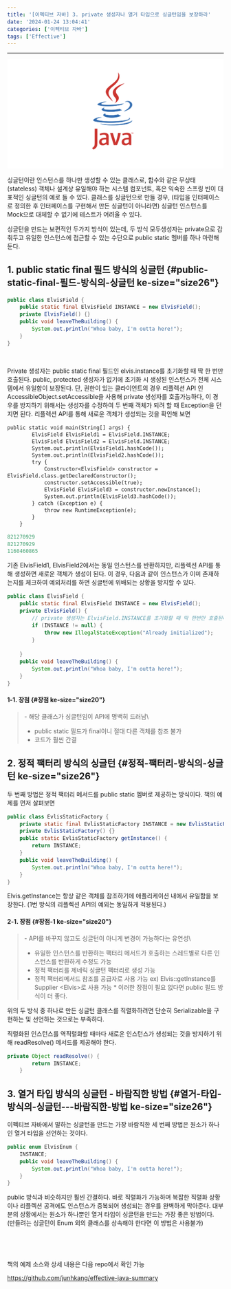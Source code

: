 ```yaml
---
title: '[이펙티브 자바] 3. private 생성자나 열거 타입으로 싱글턴임을 보장하라'
date: '2024-01-24 13:04:41'
categories: ['이펙티브 자바']
tags: ['Effective']
---
```


------------------------------------------------------------------------

![](/images/posts/55/img.png)

싱글턴이란 인스턴스를 하나만 생성할 수 있는 클래스로, 함수와 같은 무상태 (stateless) 객체나 설계상 유일해야 하는 시스템 컴포넌트, 혹은 익숙한 스프링 빈이 대표적인 싱글턴의 예로 들 수 있다. 클래스를 싱글턴으로 만들 경우, (타입을 인터페이스로 정의한 후 인터페이스를 구현해서 만든 싱글턴이 아니라면) 싱글턴 인스턴스를 Mock으로 대체할 수 없기에 테스트가 어려울 수 있다.
 

싱글턴을 만드는 보편적인 두가지 방식이 있는데, 두 방식 모두생성자는 private으로 감춰두고 유일한 인스턴스에 접근할 수 있는 수단으로 public static 멤버를 하나 마련해 둔다.

## 1. public static final 필드 방식의 싱글턴 {#public-static-final-필드-방식의-싱글턴 ke-size="size26"}

``` {.java ke-language="java" ke-type="codeblock"}
public class ElvisField {
    public static final ElvisField INSTANCE = new ElvisField();
    private ElvisField() {}
    public void leaveTheBuilding() {
        System.out.println("Whoa baby, I'm outta here!");
    }
}
```
 

Private 생성자는 public static final 필드인 elvis.instance를 초기화할 때 딱 한 번만 호출된다. public, protected 생성자가 없기에 초기화 시 생성된 인스턴스가 전체 시스템에서 유일함이 보장된다. 단, 권한이 있는 클라이언트의 경우 리플렉션 API 인 AccessibleObject.setAccessible을 사용해 private 생성자를 호출가능하다, 이 경우를 방지하기 위해서는 생성자를 수정하여 두 번째 객체가 되려 할 때 Exception을 던지면 된다. 리플렉션 API를 통해 새로운 객체가 생성되는 것을 확인해 보면

``` {.reasonml style="background-color: #f8f8f8; color: #383a42; text-align: start;" ke-type="codeblock" ke-language="java"}
public static void main(String[] args) {
        ElvisField ElvisField1 = ElvisField.INSTANCE;
        ElvisField ElvisField2 = ElvisField.INSTANCE;
        System.out.println(ElvisField1.hashCode());
        System.out.println(ElvisField2.hashCode());
        try {
            Constructor<ElvisField> constructor = ElvisField.class.getDeclaredConstructor();
            constructor.setAccessible(true);
            ElvisField ElvisField3 = constructor.newInstance();
            System.out.println(ElvisField3.hashCode());
        } catch (Exception e) {
            throw new RuntimeException(e);
        }
    }
```

``` {.java ke-language="java" ke-type="codeblock"}
821270929
821270929
1160460865
```

기존 ElvisField1, ElvisField2에서는 동일 인스턴스를 반환하지만, 리플렉션 API를 통해 생성하면 새로운 객체가 생성이 된다. 이 경우, 다음과 같이 인스턴스가 이미 존재하는지를 체크하여 예외처리를 하면 싱글턴에 위배되는 상황을 방지할 수 있다.

``` {.java ke-language="java" ke-type="codeblock"}
public class ElvisField {
    public static final ElvisField INSTANCE = new ElvisField();
    private ElvisField() {
        // private 생성자는 ElvisField.INSTANCE를 초기화할 때 딱 한번만 호출된다.
        if (INSTANCE != null) {
            throw new IllegalStateException("Already initialized");
        }
        
    }
    public void leaveTheBuilding() {
        System.out.println("Whoa baby, I'm outta here!");
    }
}
```

#### 1-1. 장점 {#장점 ke-size="size20"}

> \- 해당 클래스가 싱글턴임이 API에 명백히 드러남\
> - public static 필드가 final이니 절대 다른 객체를 참조 불가
> - 코드가 훨씬 간결

## 2. 정적 팩터리 방식의 싱글턴 {#정적-팩터리-방식의-싱글턴 ke-size="size26"}

두 번째 방법은 정적 팩터리 메서드를 public static 멤버로 제공하는 방식이다. 책의 예제를 먼저 살펴보면

``` {.java ke-language="java" ke-type="codeblock"}
public class EvlisStaticFactory {
    private static final EvlisStaticFactory INSTANCE = new EvlisStaticFactory();
    private EvlisStaticFactory() {}
    public static EvlisStaticFactory getInstance() {
        return INSTANCE;
    }
    public void leaveTheBuilding() {
        System.out.println("Whoa baby, I'm outta here!");
    }
}
```

Elvis.getInstance는 항상 같은 객체를 참조하기에 애플리케이션 내에서 유일함을 보장한다. (1번 방식의 리플렉션 API의 예외는 동일하게 적용된다.)

#### 2-1. 장점 {#장점-1 ke-size="size20"}

> \- API를 바꾸지 않고도 싱글턴이 아니게 변경이 가능하다는 유연성\
> - 유일한 인스턴스를 반환하는 팩터리 메서드가 호출하는 스레드별로 다른 인스턴스를 반환하게 수정도 가능
> - 정적 팩터리를 제네릭 싱글턴 팩터리로 생성 가능
> - 정적 팩터리메서드 참조를 공급자로 사용 가능 ex) Elvis::getInstance를 Supplier \<Elvis\>로 사용 가능
> \* 이러한 장점이 필요 없다면 public 필드 방식이 더 좋다.
 

위의 두 방식 중 하나로 만든 싱글턴 클래스를 직렬화하려면 단순히 Serializable을 구현하는 및 선언하는 것으로는 부족하다.

직렬화된 인스턴스를 역직렬화할 때마다 새로운 인스턴스가 생성되는 것을 방지하기 위해 readResolve() 메서드를 제공해야 한다.

``` {.java ke-language="java" ke-type="codeblock"}
private Object readResolve() {
        return INSTANCE;
    }
```

## 3. 열거 타입 방식의 싱글턴 - 바람직한 방법 {#열거-타입-방식의-싱글턴---바람직한-방법 ke-size="size26"}

이펙티브 자바에서 말하는 싱글턴을 만드는 가장 바람직한 세 번째 방법은 원소가 하나인 열거 타입을 선언하는 것이다.

``` {.java ke-language="java" ke-type="codeblock"}
public enum ElvisEnum {
    INSTANCE;
    public void leaveTheBuilding() {
        System.out.println("Whoa baby, I'm outta here!");
    }
}
```

public 방식과 비슷하지만 훨씬 간결하다. 바로 직렬화가 가능하며 복잡한 직렬화 상황이나 리플렉션 공격에도 인스턴스가 중복되어 생성되는 경우를 완벽하게 막아준다. 대부분의 상황에서는 원소가 하나뿐인 열거 타입이 싱글턴을 만드는 가장 좋은 방법이다.  (만들려는 싱글턴이 Enum 외의 클래스를 상속해야 한다면 이 방법은 사용불가)
 

 

 

책의 예제 소스와 상세 내용은 다음 repo에서 확인 가능

https://github.com/junhkang/effective-java-summary
 

